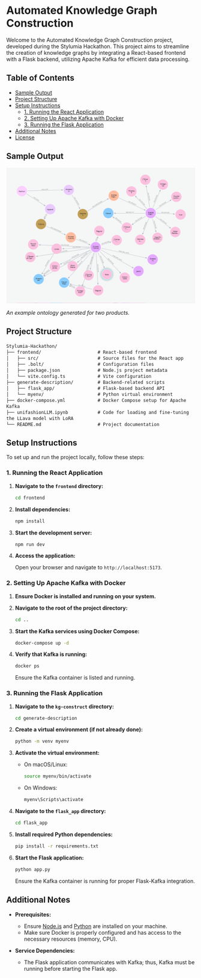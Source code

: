 # Automated Knowledge Graph Construction

Welcome to the Automated Knowledge Graph Construction project, developed during the Stylumia Hackathon. This project aims to streamline the creation of knowledge graphs by integrating a React-based frontend with a Flask backend, utilizing Apache Kafka for efficient data processing.

## Table of Contents

- [Sample Output](#sample-output)
- [Project Structure](#project-structure)
- [Setup Instructions](#setup-instructions)
  - [1. Running the React Application](#1-running-the-react-application)
  - [2. Setting Up Apache Kafka with Docker](#2-setting-up-apache-kafka-with-docker)
  - [3. Running the Flask Application](#3-running-the-flask-application)
- [Additional Notes](#additional-notes)
- [License](#license)

## Sample Output

![Sample Ontology for Two Products](outputs/ontology-2-products.png)

*An example ontology generated for two products.*

## Project Structure

```
Stylumia-Hackathon/
├── frontend/                     # React-based frontend
│   ├── src/                      # Source files for the React app
│   ├── .bolt/                    # Configuration files
│   ├── package.json              # Node.js project metadata
│   └── vite.config.ts            # Vite configuration
├── generate-description/         # Backend-related scripts
│   ├── flask_app/                # Flask-based backend API
│   └── myenv/                    # Python virtual environment
├── docker-compose.yml            # Docker Compose setup for Apache Kafka
├── unifashionLLM.ipynb           # Code for loading and fine-tuning the LLava model with LoRA
└── README.md                     # Project documentation
```

## Setup Instructions

To set up and run the project locally, follow these steps:

### 1. Running the React Application

1. **Navigate to the `frontend` directory:**

   ```bash
   cd frontend
   ```

2. **Install dependencies:**

   ```bash
   npm install
   ```

3. **Start the development server:**

   ```bash
   npm run dev
   ```

4. **Access the application:**

   Open your browser and navigate to `http://localhost:5173`.

### 2. Setting Up Apache Kafka with Docker

1. **Ensure Docker is installed and running on your system.**

2. **Navigate to the root of the project directory:**

   ```bash
   cd ..
   ```

3. **Start the Kafka services using Docker Compose:**

   ```bash
   docker-compose up -d
   ```

4. **Verify that Kafka is running:**

   ```bash
   docker ps
   ```

   Ensure the Kafka container is listed and running.

### 3. Running the Flask Application

1. **Navigate to the `kg-construct` directory:**

   ```bash
   cd generate-description
   ```

2. **Create a virtual environment (if not already done):**

   ```bash
   python -m venv myenv
   ```

3. **Activate the virtual environment:**

   - On macOS/Linux:

     ```bash
     source myenv/bin/activate
     ```

   - On Windows:

     ```bash
     myenv\Scripts\activate
     ```

4. **Navigate to the `flask_app` directory:**

   ```bash
   cd flask_app
   ```

5. **Install required Python dependencies:**

   ```bash
   pip install -r requirements.txt
   ```

6. **Start the Flask application:**

   ```bash
   python app.py
   ```

   Ensure the Kafka container is running for proper Flask-Kafka integration.

## Additional Notes

- **Prerequisites:**
  - Ensure [Node.js](https://nodejs.org/) and [Python](https://www.python.org/) are installed on your machine.
  - Make sure Docker is properly configured and has access to the necessary resources (memory, CPU).

- **Service Dependencies:**
  - The Flask application communicates with Kafka; thus, Kafka must be running before starting the Flask app.


